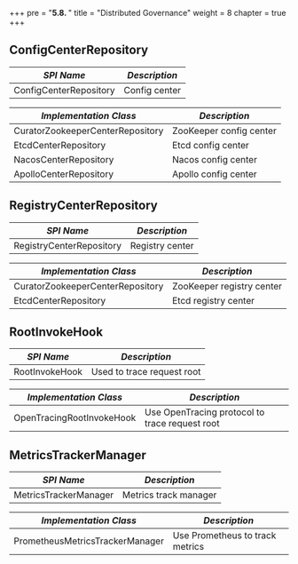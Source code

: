 +++
pre = "<b>5.8. </b>"
title = "Distributed Governance"
weight = 8
chapter = true
+++

## ConfigCenterRepository

| *SPI Name*                       | *Description*           |
| -------------------------------- | ----------------------- |
| ConfigCenterRepository           | Config center           |

| *Implementation Class*           | *Description*           |
| -------------------------------- | ----------------------- |
| CuratorZookeeperCenterRepository | ZooKeeper config center |
| EtcdCenterRepository             | Etcd config center      |
| NacosCenterRepository            | Nacos config center     |
| ApolloCenterRepository           | Apollo config center    |

## RegistryCenterRepository

| *SPI Name*                       | *Description*             |
| -------------------------------- | ------------------------- |
| RegistryCenterRepository         | Registry center           |

| *Implementation Class*           | *Description*             |
| -------------------------------- | ------------------------- |
| CuratorZookeeperCenterRepository | ZooKeeper registry center |
| EtcdCenterRepository             | Etcd registry center      |

## RootInvokeHook

| *SPI Name*                | *Description*                                  |
| ------------------------- | ---------------------------------------------- |
| RootInvokeHook            | Used to trace request root                     |

| *Implementation Class*    | *Description*                                  |
| ------------------------- | ---------------------------------------------- |
| OpenTracingRootInvokeHook | Use OpenTracing protocol to trace request root |

## MetricsTrackerManager

| *SPI Name*                      | *Description*                   |
| ------------------------------- | ------------------------------- |
| MetricsTrackerManager           | Metrics track manager           |

| *Implementation Class*          | *Description*                   |
| ------------------------------- | ------------------------------- |
| PrometheusMetricsTrackerManager | Use Prometheus to track metrics |
